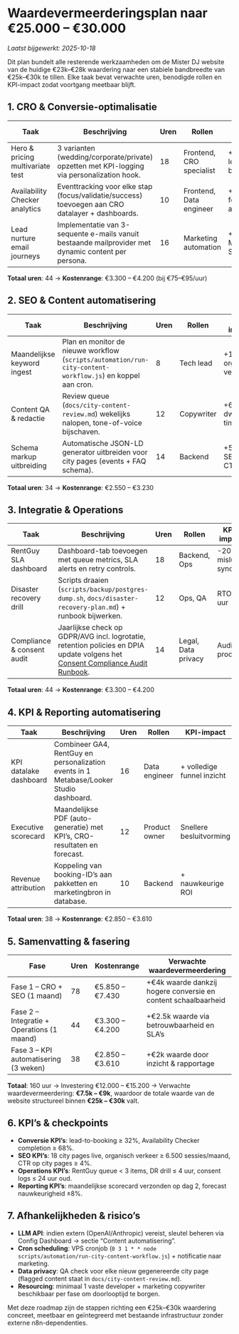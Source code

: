 # Waardevermeerderingsplan naar €25.000 – €30.000

_Laatst bijgewerkt: 2025-10-18_

Dit plan bundelt alle resterende werkzaamheden om de Mister DJ website van de huidige €23k–€28k waardering naar een stabiele bandbreedte van €25k–€30k te tillen. Elke taak bevat verwachte uren, benodigde rollen en KPI-impact zodat voortgang meetbaar blijft.

## 1. CRO & Conversie-optimalisatie

| Taak | Beschrijving | Uren | Rollen | KPI-impact |
| --- | --- | --- | --- | --- |
| Hero & pricing multivariate test | 3 varianten (wedding/corporate/private) opzetten met KPI-logging via personalization hook. | 18 | Frontend, CRO specialist | +8% lead → boeking |
| Availability Checker analytics | Eventtracking voor elke stap (focus/validatie/success) toevoegen aan CRO datalayer + dashboards. | 10 | Frontend, Data engineer | +5% formulier afronding |
| Lead nurture email journeys | Implementatie van 3-sequente e-mails vanuit bestaande mailprovider met dynamic content per persona. | 16 | Marketing automation | +12% MQL → SQL |

**Totaal uren**: 44 → **Kostenrange**: €3.300 – €4.200 (bij €75–€95/uur)

## 2. SEO & Content automatisering

| Taak | Beschrijving | Uren | Rollen | KPI-impact |
| --- | --- | --- | --- | --- |
| Maandelijkse keyword ingest | Plan en monitor de nieuwe workflow (`scripts/automation/run-city-content-workflow.js`) en koppel aan cron. | 8 | Tech lead | +12% organisch verkeer |
| Content QA & redactie | Review queue (`docs/city-content-review.md`) wekelijks nalopen, tone-of-voice bijschaven. | 12 | Copywriter | +6% dwell time |
| Schema markup uitbreiding | Automatische JSON-LD generator uitbreiden voor city pages (events + FAQ schema). | 14 | Backend | +5% SERP CTR |

**Totaal uren**: 34 → **Kostenrange**: €2.550 – €3.230

## 3. Integratie & Operations

| Taak | Beschrijving | Uren | Rollen | KPI-impact |
| --- | --- | --- | --- | --- |
| RentGuy SLA dashboard | Dashboard-tab toevoegen met queue metrics, SLA alerts en retry controls. | 18 | Backend, Ops | -20% mislukte syncs |
| Disaster recovery drill | Scripts draaien (`scripts/backup/postgres-dump.sh`, `docs/disaster-recovery-plan.md`) + runbook bijwerken. | 12 | Ops, QA | RTO < 4 uur |
| Compliance & consent audit | Jaarlijkse check op GDPR/AVG incl. logrotatie, retention policies en DPIA update volgens het [Consent Compliance Audit Runbook](operations/consent-audit.md). | 14 | Legal, Data privacy | Audit-proof |

**Totaal uren**: 44 → **Kostenrange**: €3.300 – €4.200

## 4. KPI & Reporting automatisering

| Taak | Beschrijving | Uren | Rollen | KPI-impact |
| --- | --- | --- | --- | --- |
| KPI datalake dashboard | Combineer GA4, RentGuy en personalization events in 1 Metabase/Looker Studio dashboard. | 16 | Data engineer | + volledige funnel inzicht |
| Executive scorecard | Maandelijkse PDF (auto-generatie) met KPI’s, CRO-resultaten en forecast. | 12 | Product owner | Snellere besluitvorming |
| Revenue attribution | Koppeling van booking-ID’s aan pakketten en marketingbron in database. | 10 | Backend | + nauwkeurige ROI |

**Totaal uren**: 38 → **Kostenrange**: €2.850 – €3.610

## 5. Samenvatting & fasering

| Fase | Uren | Kostenrange | Verwachte waardevermeerdering |
| --- | --- | --- | --- |
| Fase 1 – CRO + SEO (1 maand) | 78 | €5.850 – €7.430 | +€4k waarde dankzij hogere conversie en content schaalbaarheid |
| Fase 2 – Integratie + Operations (1 maand) | 44 | €3.300 – €4.200 | +€2.5k waarde via betrouwbaarheid en SLA’s |
| Fase 3 – KPI automatisering (3 weken) | 38 | €2.850 – €3.610 | +€2k waarde door inzicht & rapportage |

**Totaal**: 160 uur → Investering €12.000 – €15.200 → Verwachte waardevermeerdering: **€7.5k – €9k**, waardoor de totale waarde van de website structureel binnen **€25k – €30k** valt.

## 6. KPI’s & checkpoints

- **Conversie KPI’s**: lead-to-booking ≥ 32%, Availability Checker completion ≥ 68%.
- **SEO KPI’s**: 18 city pages live, organisch verkeer ≥ 6.500 sessies/maand, CTR op city pages ≥ 4%.
- **Operations KPI’s**: RentGuy queue < 3 items, DR drill ≤ 4 uur, consent logs ≤ 24 uur oud.
- **Reporting KPI’s**: maandelijkse scorecard verzonden op dag 2, forecast nauwkeurigheid ±8%.

## 7. Afhankelijkheden & risico’s

- **LLM API**: indien extern (OpenAI/Anthropic) vereist, sleutel beheren via Config Dashboard → sectie “Content automatisering”.
- **Cron scheduling**: VPS cronjob (`0 3 1 * * node scripts/automation/run-city-content-workflow.js`) + notificatie naar marketing.
- **Data privacy**: QA check voor elke nieuw gegenereerde city page (flagged content staat in `docs/city-content-review.md`).
- **Resourcing**: minimaal 1 vaste developer + marketing copywriter beschikbaar per fase om doorlooptijd te borgen.

Met deze roadmap zijn de stappen richting een €25k–€30k waardering concreet, meetbaar en geïntegreerd met bestaande infrastructuur zonder externe n8n-dependenties.
